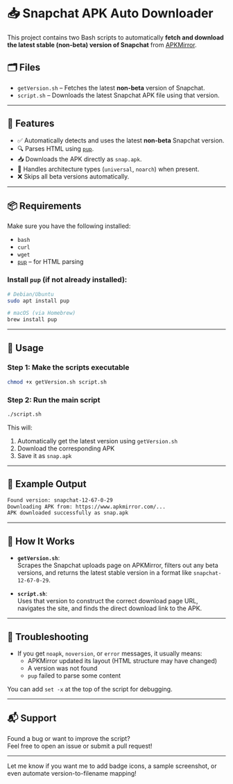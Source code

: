# 📥 Snapchat APK Auto Downloader

This project contains two Bash scripts to automatically **fetch and download the latest stable (non-beta) version of Snapchat** from [APKMirror](https://www.apkmirror.com/).

## 🗂 Files

- `getVersion.sh` – Fetches the latest **non-beta** version of Snapchat.
- `script.sh` – Downloads the latest Snapchat APK file using that version.

---

## 🚀 Features

- ✅ Automatically detects and uses the latest **non-beta** Snapchat version.
- 🔍 Parses HTML using [`pup`](https://github.com/ericchiang/pup).
- 📥 Downloads the APK directly as `snap.apk`.
- 🧰 Handles architecture types (`universal`, `noarch`) when present.
- ❌ Skips all beta versions automatically.

---

## 📦 Requirements

Make sure you have the following installed:

- `bash`
- `curl`
- `wget`
- [`pup`](https://github.com/ericchiang/pup) – for HTML parsing

### Install `pup` (if not already installed):

```bash
# Debian/Ubuntu
sudo apt install pup

# macOS (via Homebrew)
brew install pup
```

---

## 🔧 Usage

### Step 1: Make the scripts executable

```bash
chmod +x getVersion.sh script.sh
```

### Step 2: Run the main script

```bash
./script.sh
```

This will:

1. Automatically get the latest version using `getVersion.sh`
2. Download the corresponding APK
3. Save it as `snap.apk`

---

## 📜 Example Output

```bash
Found version: snapchat-12-67-0-29
Downloading APK from: https://www.apkmirror.com/...
APK downloaded successfully as snap.apk
```

---

## 🧠 How It Works

- **`getVersion.sh`**:  
  Scrapes the Snapchat uploads page on APKMirror, filters out any beta versions, and returns the latest stable version in a format like `snapchat-12-67-0-29`.

- **`script.sh`**:  
  Uses that version to construct the correct download page URL, navigates the site, and finds the direct download link to the APK.

---

## 🛑 Troubleshooting

- If you get `noapk`, `noversion`, or `error` messages, it usually means:
  - APKMirror updated its layout (HTML structure may have changed)
  - A version was not found
  - `pup` failed to parse some content

You can add `set -x` at the top of the script for debugging.

---

## 📬 Support

Found a bug or want to improve the script?  
Feel free to open an issue or submit a pull request!

---

Let me know if you want me to add badge icons, a sample screenshot, or even automate version-to-filename mapping!
